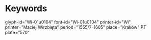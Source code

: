 # Keywords
glyph-id="Wi-01u0104"
font-id="Wi-01u0104"
printer-id="Wi"
printer="Maciej Wirzbięta"
period="1555/7-1605"
place="Kraków"
PT plate="570"
